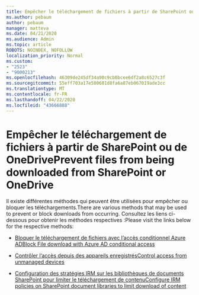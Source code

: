 ```yaml
---
title: Empêcher le téléchargement de fichiers à partir de SharePoint ou de OneDrive
ms.author: pebaum
author: pebaum
manager: matteva
ms.date: 04/21/2020
ms.audience: Admin
ms.topic: article
ROBOTS: NOINDEX, NOFOLLOW
localization_priority: Normal
ms.custom:
- "2523"
- "9000213"
ms.openlocfilehash: 46309de245df34a90c9cb0bcee6df2a8c6527c3f
ms.sourcegitcommit: 55eff703a17e500681d8fa6a87eb067019ade3cc
ms.translationtype: MT
ms.contentlocale: fr-FR
ms.lasthandoff: 04/22/2020
ms.locfileid: "43666888"
---
```

# <a name="prevent-files-from-being-downloaded-from-sharepoint-or-onedrive"></a><span data-ttu-id="ba011-102">Empêcher le téléchargement de fichiers à partir de SharePoint ou de OneDrive</span><span class="sxs-lookup"><span data-stu-id="ba011-102">Prevent files from being downloaded from SharePoint or OneDrive</span></span>

<span data-ttu-id="ba011-103">Il existe différentes méthodes qui peuvent être utilisées pour empêcher ou bloquer les téléchargements.</span><span class="sxs-lookup"><span data-stu-id="ba011-103">There are various methods that may be used to prevent or block downloads from occurring.</span></span> <span data-ttu-id="ba011-104">Consultez les liens ci-dessous pour obtenir les méthodes respectives :</span><span class="sxs-lookup"><span data-stu-id="ba011-104">Please visit the links below for the respective methods:</span></span>

- [<span data-ttu-id="ba011-105">Bloquer le téléchargement de fichiers avec l’accès conditionnel Azure AD</span><span class="sxs-lookup"><span data-stu-id="ba011-105">Block File download with Azure AD conditional access</span></span>](https://docs.microsoft.com/cloud-app-security/use-case-proxy-block-session-aad#create-a-block-download-policy-for-unmanaged-devices)

- [<span data-ttu-id="ba011-106">Contrôler l’accès depuis des appareils enregistrés</span><span class="sxs-lookup"><span data-stu-id="ba011-106">Control access from unmanaged devices</span></span>](https://docs.microsoft.com/sharepoint/control-access-from-unmanaged-devices)

- [<span data-ttu-id="ba011-107">Configuration des stratégies IRM sur les bibliothèques de documents SharePoint pour limiter le téléchargement de contenu</span><span class="sxs-lookup"><span data-stu-id="ba011-107">Configure IRM policies on SharePoint document libraries to limit download of content</span></span>](https://docs.microsoft.com/office365/securitycompliance/set-up-irm-in-sp-admin-center)
